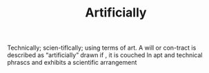 ---
title: Artificially
permalink: "/definitions/artificially.html"
body: Technically; scien-tiflcally; using terms of art. A will or con-tract is described
  as “artificially” drawn if , it is couched ln apt and technical phrascs and exhibits
  a scientific arrangement
published_at: '2018-07-07'
layout: post
---